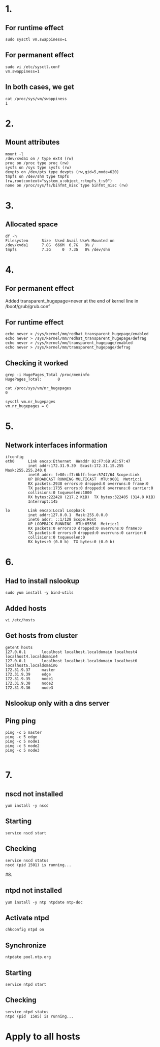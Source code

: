 # 1.
## For runtime effect
<pre><code>sudo sysctl vm.swappiness=1</code></pre>

## For permanent effect
<pre><code>sudo vi /etc/sysctl.conf
vm.swappiness=1</code></pre>

## In both cases, we get
<pre><code>cat /proc/sys/vm/swappiness
1
</code></pre>

# 2.
## Mount attributes 
<pre><code>mount -l 
/dev/xvda1 on / type ext4 (rw)
proc on /proc type proc (rw)
sysfs on /sys type sysfs (rw)
devpts on /dev/pts type devpts (rw,gid=5,mode=620)
tmpfs on /dev/shm type tmpfs (rw,rootcontext="system_u:object_r:tmpfs_t:s0")
none on /proc/sys/fs/binfmt_misc type binfmt_misc (rw)
</code></pre>

# 3.
## Allocated space
<pre><code>df -h
Filesystem      Size  Used Avail Use% Mounted on
/dev/xvda1      7.8G  666M  6.7G   9% /
tmpfs           7.3G     0  7.3G   0% /dev/shm
</code></pre>

# 4.
## For permanent effect
Added transparent_hugepage=never at the end of kernel line in /boot/grub/grub.conf

## For runtime effect
<pre><code>echo never > /sys/kernel/mm/redhat_transparent_hugepage/enabled
echo never > /sys/kernel/mm/redhat_transparent_hugepage/defrag
echo never > /sys/kernel/mm/transparent_hugepage/enabled
echo never > /sys/kernel/mm/transparent_hugepage/defrag
</code></pre>

## Checking it worked
<pre><code>grep -i HugePages_Total /proc/meminfo 
HugePages_Total:       0

cat /proc/sys/vm/nr_hugepages 
0

sysctl vm.nr_hugepages
vm.nr_hugepages = 0
</code></pre>

# 5.
## Network interfaces information
<pre><code>ifconfig
eth0      Link encap:Ethernet  HWaddr 02:F7:6B:AE:57:47  
          inet addr:172.31.9.39  Bcast:172.31.15.255  Mask:255.255.240.0
          inet6 addr: fe80::f7:6bff:feae:5747/64 Scope:Link
          UP BROADCAST RUNNING MULTICAST  MTU:9001  Metric:1
          RX packets:2938 errors:0 dropped:0 overruns:0 frame:0
          TX packets:1735 errors:0 dropped:0 overruns:0 carrier:0
          collisions:0 txqueuelen:1000 
          RX bytes:222428 (217.2 KiB)  TX bytes:322405 (314.8 KiB)
          Interrupt:145 

lo        Link encap:Local Loopback  
          inet addr:127.0.0.1  Mask:255.0.0.0
          inet6 addr: ::1/128 Scope:Host
          UP LOOPBACK RUNNING  MTU:65536  Metric:1
          RX packets:0 errors:0 dropped:0 overruns:0 frame:0
          TX packets:0 errors:0 dropped:0 overruns:0 carrier:0
          collisions:0 txqueuelen:0 
          RX bytes:0 (0.0 b)  TX bytes:0 (0.0 b)
</code></pre>

# 6.
## Had to install nslookup
<pre><code>sudo yum install -y bind-utils</code></pre>

## Added hosts
<pre><code>vi /etc/hosts</code></pre>

## Get hosts from cluster
<pre><code>getent hosts
127.0.0.1       localhost localhost.localdomain localhost4 localhost4.localdomain4
127.0.0.1       localhost localhost.localdomain localhost6 localhost6.localdomain6
172.31.9.37     master
172.31.9.39     edge
172.31.9.35     node1
172.31.9.38     node2
172.31.9.36     node3
</code></pre>

## Nslookup only with a dns server

## Ping ping
<pre><code>ping -c 5 master
ping -c 5 edge
ping -c 5 node1
ping -c 5 node2
ping -c 5 node3

</pre></code>

# 7.
## nscd not installed 
<pre><code>yum install -y nscd</code></pre>

## Starting
<pre><code>service nscd start</code></pre>

## Checking
<pre><code>service nscd status
nscd (pid 1501) is running...
</code></pre>

#8.

## ntpd not installed
<pre><code>yum install -y ntp ntpdate ntp-doc</code></pre>

## Activate ntpd
<pre><code>chkconfig ntpd on</code></pre>

## Synchronize
<pre><code>ntpdate pool.ntp.org</code></pre>

## Starting
<pre><code>service ntpd start</code></pre>

## Checking
<pre><code>service ntpd status
ntpd (pid  1585) is running...
</code></pre>

# Apply to all hosts
